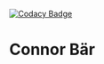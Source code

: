 [![Codacy Badge](https://api.codacy.com/project/badge/Grade/2d8734becc4c452ab3c4db9875435a55)](https://www.codacy.com/app/connor_baer/uwcblogs?utm_source=github.com&amp;utm_medium=referral&amp;utm_content=uwc/uwcblogs&amp;utm_campaign=Badge_Grade)

# Connor Bär
